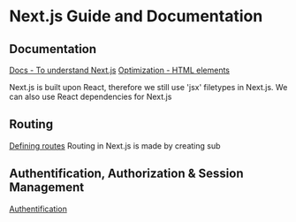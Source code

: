# Next.js Guide and Documentation

## Documentation

[Docs - To understand Next.js](https://nextjs.org/docs)
[Optimization - HTML elements](https://nextjs.org/docs/app/building-your-application/optimizing)

Next.js is built upon React, therefore we still use 'jsx' filetypes in Next.js. We can also use React dependencies for Next.js

## Routing

[Defining routes](https://nextjs.org/docs/app/building-your-application/routing)
Routing in Next.js is made by creating sub

## Authentification, Authorization & Session Management

[Authentification](https://nextjs.org/docs/app/building-your-application/authentication)
